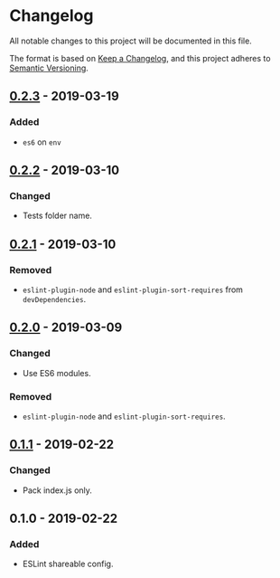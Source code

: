 # Changelog
All notable changes to this project will be documented in this file.

The format is based on [Keep a Changelog](https://keepachangelog.com/en/1.0.0/),
and this project adheres to [Semantic Versioning](https://semver.org/spec/v2.0.0.html).

## [0.2.3] - 2019-03-19
### Added
- `es6` on `env`

## [0.2.2] - 2019-03-10
### Changed
- Tests folder name.

## [0.2.1] - 2019-03-10
### Removed
- `eslint-plugin-node` and `eslint-plugin-sort-requires` from `devDependencies`.

## [0.2.0] - 2019-03-09
### Changed
- Use ES6 modules.

### Removed
- `eslint-plugin-node` and `eslint-plugin-sort-requires`.

## [0.1.1] - 2019-02-22
### Changed
- Pack index.js only.

## 0.1.0 - 2019-02-22
### Added
- ESLint shareable config.

[0.2.3]: https://github.com/usecamo/eslint-config-camo/compare/0.2.2...0.2.3
[0.2.2]: https://github.com/usecamo/eslint-config-camo/compare/0.2.1...0.2.2
[0.2.1]: https://github.com/usecamo/eslint-config-camo/compare/0.2.0...0.2.1
[0.2.0]: https://github.com/usecamo/eslint-config-camo/compare/0.1.1...0.2.0
[0.1.1]: https://github.com/usecamo/eslint-config-camo/compare/0.1.0...0.1.1
